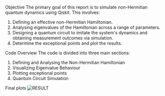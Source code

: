 Objective 
The primary goal of this report is to simulate non-Hermitian quantum 
dynamics using Qiskit. This involves: 
1. Defining an effective non-Hermitian Hamiltonian. 
2. Analysing eigenvalues of the Hamiltonian across a range of parameters. 
3. Designing a quantum circuit to imitate the system's dynamics and 
obtaining measurement outcomes via simulation. 
4. Determine the exceptional points and plot the results. 
 
 
 
Code Overview 
The code is divided into three main sections: 
1. Defining and Analysing the Non-Hermitian Hamiltonian 
2. Visualizing Eigenvalue Behaviour 
3. Plotting exceptional points 
4. Quantum Circuit Simulation


Final plots
![RESULT](https://github.com/user-attachments/assets/f7fe7124-89ee-402a-87e7-5dbd6a8c30e7)

